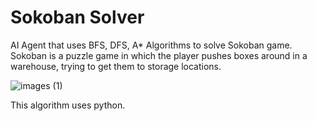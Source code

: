 # Sokoban Solver

AI Agent that uses BFS, DFS, A* Algorithms to solve Sokoban game.
Sokoban is a puzzle game in which the player pushes boxes around in a warehouse, trying to get them to storage locations.

![images (1)](https://github.com/lsadaf/Sokoban_Solver/assets/100457146/83f88a55-d791-4073-9344-af11e44170ab)

This algorithm uses python.

